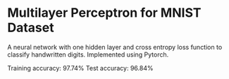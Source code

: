# Multilayer Perceptron for MNIST Dataset

A neural network with one hidden layer and cross entropy loss function to classify handwritten digits. Implemented using Pytorch.

Training accuracy: 97.74%
Test accuracy: 96.84%
